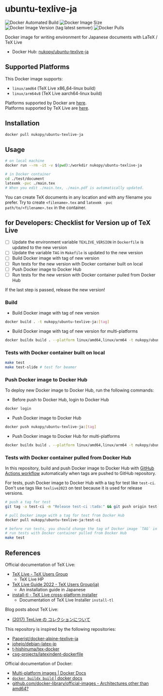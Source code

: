 # ubuntu-texlive-ja

![Docker Automated Build](https://img.shields.io/docker/automated/nukopy/ubuntu-texlive-ja) ![Docker Image Size](https://img.shields.io/docker/image-size/nukopy/ubuntu-texlive-ja) ![Docker Image Version (tag latest semver)](https://img.shields.io/docker/v/nukopy/ubuntu-texlive-ja) ![Docker Pulls](https://img.shields.io/docker/pulls/nukopy/ubuntu-texlive-ja)

Docker image for writing environment for Japanese documents with LaTeX / TeX Live

- Docker Hub: [nukopy/ubuntu-texlive-ja](https://hub.docker.com/repository/docker/nukopy/ubuntu-texlive-ja)

## Supported Platforms

This Docker image supports:

- `linux/amd64` (TeX Live x86_64-linux build)
- `linux/arm64v8` (TeX Live aarch64-linux build)

Platforms supported by Docker are [here](https://github.com/docker-library/official-images#architectures-other-than-amd64).<br>
Platforms supported by TeX Live are [here](https://tug.org/texlive/doc.html#:~:text=Perl%C2%A0modules.-,Supported%20systems,-If%20you%20can).

## Installation

```sh
docker pull nukopy/ubuntu-texlive-ja
```

## Usage

```sh
# on local machine
docker run --rm -it -v $(pwd):/workdir nukopy/ubuntu-texlive-ja

# in Docker container
cd ./test/document
latexmk -pvc ./main.tex
# When you edit ./main.tex, ./main.pdf is automatically updated.
```

You can create TeX documents in any location and with any filename you prefer. Try to create `<filename>.tex` and `latexmk -pvc path/to/<filename>.tex` in the container.

## for Developers: Checklist for Version up of TeX Live

- [ ] Update the environment variable `TEXLIVE_VERSION` in `Dockerfile` is updated to the new version
- [ ] Update the variable `TAG` in `Makefile` is updated to the new version
- [ ] Build Docker image with tag of new version
- [ ] Run tests for the new version with Docker container built on local
- [ ] Push Docker image to Docker Hub
- [ ] Run tests for the new version with Docker container pulled from Docker Hub

If the last step is passed, release the new version!

### Build

- Build Docker image with tag of new version

```sh
docker build . -t nukopy/ubuntu-texlive-ja:[tag]
```

- Build Docker image with tag of new version for multi-platforms

```sh
docker buildx build . --platform linux/amd64,linux/arm64 -t nukopy/ubuntu-texlive-ja:[tag]
```

### Tests with Docker container built on local

```sh
make test
make test-slide # test for beamer
```

### Push Docker image to Docker Hub

To deploy new Docker image to Docker Hub, run the following commands:

- Before push to Docker Hub, login to Docker Hub

```sh
docker login
```

- Push Docker image to Docker Hub

```sh
docker push nukopy/ubuntu-texlive-ja:[tag]
```

- Push Docker image to Docker Hub for multi-platforms

```sh
docker buildx build . --platform linux/amd64,linux/arm64 -t nukopy/ubuntu-texlive-ja:[tag] --push
```

### Tests with Docker container pulled from Docker Hub

In this repository, build and push Docker image to Docker Hub with [GitHub Actions workflow](https://github.com/nukopy/ubuntu-texlive-ja/actions) automatically when tags are pushed to GitHub repository.

For tests, push Docker image to Docker Hub with a tag for test like `test-ci`. Don't use tags like `texlive2023` on test because it is used for release versions.

```sh
# push a tag for test
git tag -a test-ci -m "Release test-ci :tada:" && git push origin test-ci

# pull Docker image with a tag for test from Docker Hub
docker pull nukopy/ubuntu-texlive-ja:test-ci

# before run tests, you should change the tag of Docker image `TAG` in `Makefile` like `TAG := test-ci`
# run tests with Docker container pulled from Docker Hub
make test
```

## References

Official documentation of TeX Live:

- [TeX Live - TeX Users Group](https://tug.org/texlive/)
  - TeX Live HP
- [TeX Live Guide 2022 - TeX Users Group(ja)](https://tug.org/texlive/doc/texlive-ja/texlive-ja.pdf)
  - An installation guide in Japanese
- [install-tl - TeX Live cross-platform installer](https://tug.org/texlive/doc/install-tl.html)
  - Documentation of TeX Live Installer `install-tl`

Blog posts about TeX Live:

- [(2017) TexLive の コレクションについて](https://takec.hatenablog.jp/entry/2017/09/18/091532)

This repository is inspired by the following repositories:

- [Paperist/docker-alpine-texlive-ja](https://github.com/Paperist/docker-alpine-texlive-ja)
- [johejo/debian-latex-jp](https://github.com/johejo/debian-latex-jp)
- [t-hishinuma/tex-docker](https://github.com/t-hishinuma/tex-docker)
- [csg-projects/latexindent-dockerfile](https://github.com/csg-projects/latexindent-dockerfile)

Official documentation of Docker:

- [Multi-platform images | Docker Docs](https://docs.docker.com/build/building/multi-platform/)
- [`docker buildx build` | docker docs](https://docs.docker.com/engine/reference/commandline/buildx_build/)
- [github.com/docker-library/official-images - Architectures other than amd64?](https://github.com/docker-library/official-images#architectures-other-than-amd64)
